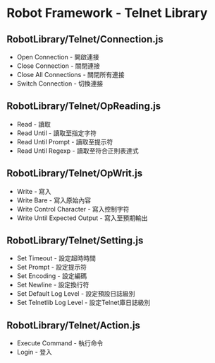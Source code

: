# Robot Framework - Telnet Library

## RobotLibrary/Telnet/Connection.js
- Open Connection - 開啟連接 
- Close Connection - 關閉連接
- Close All Connections - 關閉所有連接
- Switch Connection - 切換連接

## RobotLibrary/Telnet/OpReading.js
- Read - 讀取
- Read Until - 讀取至指定字符
- Read Until Prompt - 讀取至提示符
- Read Until Regexp - 讀取至符合正則表達式

## RobotLibrary/Telnet/OpWrit.js
- Write - 寫入
- Write Bare - 寫入原始內容
- Write Control Character - 寫入控制字符
- Write Until Expected Output - 寫入至預期輸出

## RobotLibrary/Telnet/Setting.js
- Set Timeout - 設定超時時間
- Set Prompt - 設定提示符
- Set Encoding - 設定編碼
- Set Newline - 設定換行符
- Set Default Log Level - 設定預設日誌級別
- Set Telnetlib Log Level - 設定Telnet庫日誌級別

## RobotLibrary/Telnet/Action.js
- Execute Command - 執行命令
- Login - 登入
